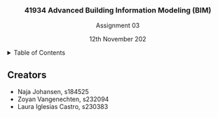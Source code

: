 
<br />
<div align="center">
<h3 align="center">41934 Advanced Building Information Modeling (BIM)</h3>
  <p align="center">
    Assignment 03
    <p align="center">
    12th November 202
    <br />
</div>

<!-- TABLE OF CONTENTS -->
<details>
  <summary>Table of Contents</summary>
  <ol>
    <li>
      <a href="#Creators">Creators</a>
    <li>
      <a href="#getting-started">Getting Started</a>

  </ol>
</details>

<!-- CREATORS -->
## Creators
- Naja Johansen, s184525
- Zoyan Vangenechten, s232094
- Laura Iglesias Castro, s230383



